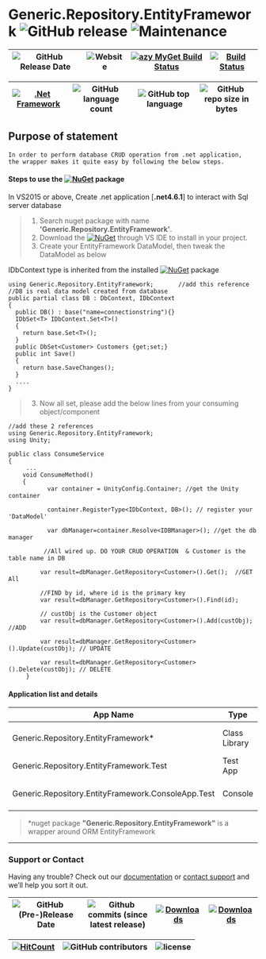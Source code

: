 # Generic.Repository.EntityFramework ![GitHub release](https://img.shields.io/github/release/ajeetx/Generic.Repository.EntityFramework.svg?style=for-the-badge) ![Maintenance](https://img.shields.io/maintenance/yes/2018.svg?style=for-the-badge)
| ![GitHub Release Date](https://img.shields.io/github/release-date/ajeetx/Generic.Repository.EntityFramework.svg?style=plastic) | ![Website](https://img.shields.io/website-stable-offline-green-red/http/ajeetx.github.io/Generic.Repository.EntityFramework.svg?label=status&style=plastic)| [![azy MyGet Build Status](https://www.myget.org/BuildSource/Badge/azy?identifier=2b65bd31-4a27-42f8-9d25-2615bbaaedae)](https://www.myget.org/)|[![Build Status](https://travis-ci.org/AJEETX/Generic.Repository.EntityFramework.png?branch=master&style=for-the-badge)](https://travis-ci.org/AJEETX/Generic.Repository.EntityFramework) 
|  --- | ---     | ---   | --- |

[![.Net Framework](https://img.shields.io/badge/DotNet-4.6.1-blue.svg?style=plastic)](https://www.microsoft.com/en-au/download/details.aspx?id=49981) | ![GitHub language count](https://img.shields.io/github/languages/count/ajeetx/Generic.Repository.EntityFramework.svg?style=plastic)| ![GitHub top language](https://img.shields.io/github/languages/top/ajeetx/Generic.Repository.EntityFramework.svg) |![GitHub repo size in bytes](https://img.shields.io/github/repo-size/ajeetx/Generic.Repository.EntityFramework.svg) 
| ---          | ---        | ---      | ---        | 



## Purpose of statement 
```
In order to perform database CRUD operation from .net application, 
the wrapper makes it quite easy by following the below steps.
```


#### Steps to use the  [![NuGet](https://img.shields.io/nuget/v/Generic.Repository.EntityFramework.svg)](https://www.nuget.org/packages/Generic.Repository.EntityFramework) package 

 In VS2015 or above, Create .net application [**.net4.6.1**] to interact with Sql server database

 >  1. Search nuget package with name **'Generic.Repository.EntityFramework'**.
 >  2. Download the  [![NuGet](https://img.shields.io/nuget/v/Generic.Repository.EntityFramework.svg)](https://www.nuget.org/packages/Generic.Repository.EntityFramework)  through VS IDE  to install in your project.
>   2. Create your EntityFramework DataModel, then tweak the DataModel as below

IDbContext type is inherited from the installed   [![NuGet](https://img.shields.io/nuget/v/Generic.Repository.EntityFramework.svg)](https://www.nuget.org/packages/Generic.Repository.EntityFramework) package
```
using Generic.Repository.EntityFramework;       //add this reference
//DB is real data model created from database
public partial class DB : DbContext, IDbContext   
{ 
  public DB() : base("name=connectionstring"){} 
  IDbSet<T> IDbContext.Set<T>()
  {
  	return base.Set<T>();
  }
  public DbSet<Customer> Customers {get;set;}
  public int Save()
  {
  	return base.SaveChanges();
  }
  ....
}
```
>   3.	Now all set, please add the below lines from your consuming object/component

```
//add these 2 references
using Generic.Repository.EntityFramework;
using Unity;  

public class ConsumeService
{
     ...
    void ConsumeMethod()
    {           
           var container = UnityConfig.Container; //get the Unity container
             
           container.RegisterType<IDbContext, DB>(); // register your 'DataModel'
     
           var dbManager=container.Resolve<IDBManager>(); //get the db manager
     
	      //All wired up. DO YOUR CRUD OPERATION  & Customer is the table name in DB 
         
         var result=dbManager.GetRepository<Customer>().Get();  //GET	All
       
         //FIND by id, where id is the primary key
	     var result=dbManager.GetRepository<Customer>().Find(id); 

         // custObj is the Customer object
	     var result=dbManager.GetRepository<Customer>().Add(custObj); //ADD

	     var result=dbManager.GetRepository<Customer>().Update(custObj); // UPDATE

 	     var result=dbManager.GetRepository<Customer>().Delete(custObj); // DELETE
     }
```

#### Application list and details

| App Name| Type | Comments|
| --- | --- | --- |
| Generic.Repository.EntityFramework*| Class Library | EntityFramework wrapping business logic|
| Generic.Repository.EntityFramework.Test| Test App |unit tests |
| Generic.Repository.EntityFramework.ConsoleApp.Test | Console   |Test the  wrapping business logic |

> *nuget package **"Generic.Repository.EntityFramework"** is a wrapper around ORM  EntityFramework

<hr />

### Support or Contact

Having any trouble? Check out our [documentation](https://github.com/AJEETX/Generic.Repository.EntityFramework/blob/master/README.md) or [contact support](mailto:ajeetkumar@email.com) and we’ll help you sort it out.

|![GitHub (Pre-)Release Date](https://img.shields.io/github/release-date-pre/ajeetx/Generic.Repository.EntityFramework.svg?label=pre-release) | ![Github commits (since latest release)](https://img.shields.io/github/commits-since/ajeetx/Generic.Repository.EntityFramework/latest.svg)| [![Downloads](https://img.shields.io/nuget/dt/Generic.Repository.EntityFramework.svg?label=nuget-download&style=flat-square)](https://www.nuget.org/stats/packages/Generic.Repository.EntityFramework?groupby=Version) | [![Downloads](https://img.shields.io/myget/ajeetx/dt/Generic.Repository.EntityFramework.svg?style=flat-square&label=myget-download)](https://www.myget.org/feed/azy/package/nuget/Generic.Repository.EntityFramework)|
| ---  | ---  | ---  | ---    |

 [![HitCount](http://hits.dwyl.io/ajeetx/Generic.Repository.EntityFramework/projects/1.svg)](http://hits.dwyl.io/ajeetx/Generic.Repository.EntityFramework/projects/1) | ![GitHub contributors](https://img.shields.io/github/contributors/ajeetx/Generic.Repository.EntityFramework.svg?style=plastic)|![license](https://img.shields.io/github/license/ajeetx/Generic.Repository.EntityFramework.svg?style=plastic)|
 | --- | --- | ---|
